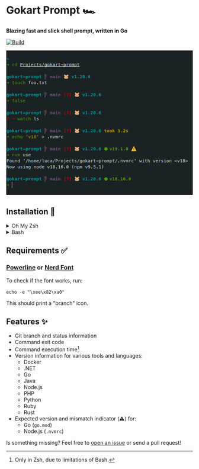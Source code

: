 # Gokart Prompt 🏎

**Blazing fast and slick shell prompt, written in Go**

[![Build](https://github.com/LucaScorpion/gokart-prompt/actions/workflows/build.yml/badge.svg)](https://github.com/LucaScorpion/gokart-prompt/actions/workflows/build.yml)

<div align="center">
  <img src="screenshot.png" alt="Screenshot of a terminal with the Gokart prompt">
</div>

## Installation 🚀

<details>
<summary>Oh My Zsh</summary>

Download and extract the latest release:

```shell
curl -fsSL https://github.com/LucaScorpion/gokart-prompt/releases/latest/download/gokart-prompt.tar.gz | tar xzvf - -C "$ZSH_CUSTOM/themes"
```

Symlink `gokart.zsh-theme` in your themes directory:

```shell
ln -s "$ZSH_CUSTOM/themes/gokart-prompt/gokart.zsh-theme" "$ZSH_CUSTOM/themes/gokart.zsh-theme"
```

Set `ZSH_THEME="gokart"` in your `.zshrc`.
</details>

<details>
<summary>Bash</summary>

Download and extract the latest release:

```shell
curl -fsSL https://github.com/LucaScorpion/gokart-prompt/releases/latest/download/gokart-prompt.tar.gz | tar xzvf - -C "$HOME"
```

Source `gokart.bash-theme` in your `.bashrc`:

```shell
source "$HOME/gokart-prompt/gokart.bash-theme"
```
</details>

## Requirements ✅

### [Powerline](https://github.com/powerline/fonts) or [Nerd Font](https://www.nerdfonts.com)

To check if the font works, run:

```shell
echo -e "\xee\x82\xa0"
```

This should print a "branch" icon.

## Features ✨

- Git branch and status information
- Command exit code
- Command execution time[^zsh-only]
- Version information for various tools and languages:
  - Docker
  - .NET
  - Go
  - Java
  - Node.js
  - PHP
  - Python
  - Ruby
  - Rust
- Expected version and mismatch indicator (⚠️) for:
  - Go (`go.mod`)
  - Node.js (`.nvmrc`)

[^zsh-only]: Only in Zsh, due to limitations of Bash. 

Is something missing?
Feel free to [open an issue](https://github.com/LucaScorpion/gokart-prompt/issues/new) or send a pull request!
